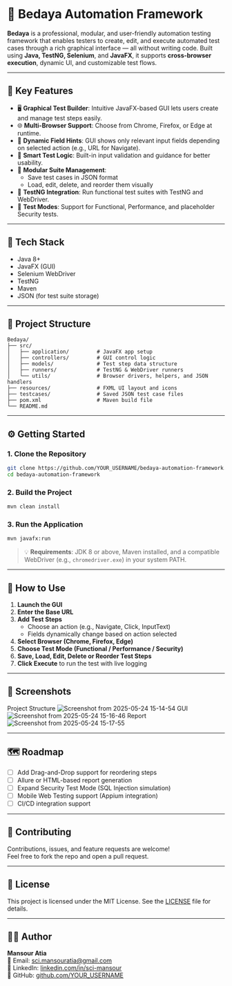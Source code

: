 # 🧪 Bedaya Automation Framework

**Bedaya** is a professional, modular, and user-friendly automation testing framework that enables testers to create, edit, and execute automated test cases through a rich graphical interface — all without writing code. Built using **Java, TestNG, Selenium**, and **JavaFX**, it supports **cross-browser execution**, dynamic UI, and customizable test flows.

---

## 🚀 Key Features

- 🖥 **Graphical Test Builder**: Intuitive JavaFX-based GUI lets users create and manage test steps easily.
- 🌐 **Multi-Browser Support**: Choose from Chrome, Firefox, or Edge at runtime.
- 🧩 **Dynamic Field Hints**: GUI shows only relevant input fields depending on selected action (e.g., URL for Navigate).
- 🧠 **Smart Test Logic**: Built-in input validation and guidance for better usability.
- 📂 **Modular Suite Management**:
  - Save test cases in JSON format
  - Load, edit, delete, and reorder them visually
- 📑 **TestNG Integration**: Run functional test suites with TestNG and WebDriver.
- 🧪 **Test Modes**: Support for Functional, Performance, and placeholder Security tests.

---

## 🧰 Tech Stack

- Java 8+
- JavaFX (GUI)
- Selenium WebDriver
- TestNG
- Maven
- JSON (for test suite storage)

---

## 📁 Project Structure

```text
Bedaya/
├── src/
│   ├── application/         # JavaFX app setup
│   ├── controllers/         # GUI control logic
│   ├── models/              # Test step data structure
│   ├── runners/             # TestNG & WebDriver runners
│   └── utils/               # Browser drivers, helpers, and JSON handlers
├── resources/               # FXML UI layout and icons
├── testcases/               # Saved JSON test case files
├── pom.xml                  # Maven build file
└── README.md
```

---

## ⚙️ Getting Started

### 1. Clone the Repository
```bash
git clone https://github.com/YOUR_USERNAME/bedaya-automation-framework.git
cd bedaya-automation-framework
```

### 2. Build the Project
```bash
mvn clean install
```

### 3. Run the Application
```bash
mvn javafx:run
```

> 💡 **Requirements**: JDK 8 or above, Maven installed, and a compatible WebDriver (e.g., `chromedriver.exe`) in your system PATH.

---

## 🧪 How to Use

1. **Launch the GUI**
2. **Enter the Base URL**
3. **Add Test Steps**
   - Choose an action (e.g., Navigate, Click, InputText)
   - Fields dynamically change based on action selected
4. **Select Browser (Chrome, Firefox, Edge)**
5. **Choose Test Mode (Functional / Performance / Security)**
6. **Save, Load, Edit, Delete or Reorder Test Steps**
7. **Click Execute** to run the test with live logging

---

## 📸 Screenshots
Project Structure
![Screenshot from 2025-05-24 15-14-54](https://github.com/user-attachments/assets/60ee6cfa-94f3-4f05-b225-4de8822df91d)
GUI
![Screenshot from 2025-05-24 15-16-46](https://github.com/user-attachments/assets/2f79066c-e13f-471c-8158-449743575cb0)
Report
![Screenshot from 2025-05-24 15-17-55](https://github.com/user-attachments/assets/5c82125d-53a1-464a-93d3-0d0c4b2159f4)

---

## 🗺 Roadmap

- [ ] Add Drag-and-Drop support for reordering steps
- [ ] Allure or HTML-based report generation
- [ ] Expand Security Test Mode (SQL Injection simulation)
- [ ] Mobile Web Testing support (Appium integration)
- [ ] CI/CD integration support

---

## 🤝 Contributing

Contributions, issues, and feature requests are welcome!  
Feel free to fork the repo and open a pull request.

---

## 📄 License

This project is licensed under the MIT License. See the [LICENSE](LICENSE) file for details.

---

## 👨‍💻 Author

**Mansour Atia**  
📧 Email: sci.mansouratia@gmail.com  
🔗 LinkedIn: [linkedin.com/in/sci-mansour](https://www.linkedin.com/in/sci-mansour)  
🐙 GitHub: [github.com/YOUR_USERNAME](https://github.com/mansouratia)
